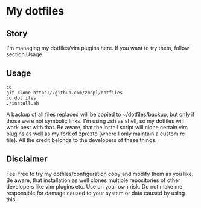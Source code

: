 # My dotfiles

## Story

I'm managing my dotfiles/vim plugins here. If you want to try them, follow section Usage.

## Usage

    cd
	git clone https://github.com/zmnpl/dotfiles
	cd dotfiles
	./install.sh

A backup of all files replaced will be copied to ~/dotfiles/backup, but only if those were not symbolic links. I'm using zsh as shell, so my dotfiles will work best with that.
Be aware, that the install script will clone certain vim plugins as well as my fork of zprezto (where I only maintain a custom rc file). All the credit belongs to the developers of these things.

## Disclaimer

Feel free to try my dotfiles/configuration copy and modify them as you like. Be aware, that installation as well clones multiple repositories of other developers like vim plugins etc.
Use on your own risk. Do not make me responsible for damage caused to your system or data caused by using this.
